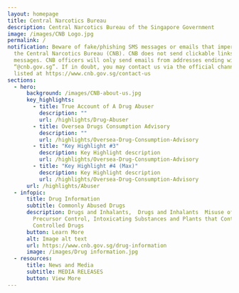 ```yaml
---
layout: homepage
title: Central Narcotics Bureau
description: Central Narcotics Bureau of the Singapore Government
image: /images/CNB Logo.jpg
permalink: /
notification: Beware of fake/phishing SMS messages or emails that impersonate
  the Central Narcotics Bureau (CNB). CNB does not send clickable links in SMS
  messages. CNB officers will only send emails from addresses ending with
  “@cnb.gov.sg”. If in doubt, you may contact us via the official channels
  listed at https://www.cnb.gov.sg/contact-us
sections:
  - hero:
      background: /images/CNB-about-us.jpg
      key_highlights:
        - title: True Account of A Drug Abuser
          description: ""
          url: /highlights/Drug-Abuser
        - title: Oversea Drugs Consumption Advisory
          description: ""
          url: /highlights/Oversea-Drug-Consumption-Advisory
        - title: "Key Highlight #3"
          description: Key Highlight description
          url: /highlights/Oversea-Drug-Consumption-Advisory
        - title: "Key Highlight #4 (Max)"
          description: Key Highlight description
          url: /highlights/Oversea-Drug-Consumption-Advisory
      url: /highlights/Abuser
  - infopic:
      title: Drug Information
      subtitle: Commonly Abused Drugs
      description: Drugs and Inhalants,  Drugs and Inhalants  Misuse of Drugs Act,
        Precursor Control, Intoxicating Substances and Plants that Contain
        Controlled Drugs
      button: Learn More
      alt: Image alt text
      url: https://www.cnb.gov.sg/drug-information
      image: /images/Drug information.jpg
  - resources:
      title: News and Media
      subtitle: MEDIA RELEASES
      button: View More
---
```

